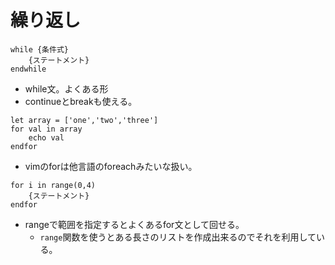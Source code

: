 # 繰り返し

```vim
while {条件式}
    {ステートメント}
endwhile
```
* while文。よくある形
* continueとbreakも使える。

```vim
let array = ['one','two','three']
for val in array
    echo val
endfor
```
* vimのforは他言語のforeachみたいな扱い。

```vim
for i in range(0,4)
    {ステートメント}
endfor
```
* rangeで範囲を指定するとよくあるfor文として回せる。
    * `range`関数を使うとある長さのリストを作成出来るのでそれを利用している。

